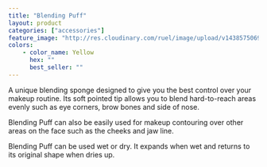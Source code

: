 ```yaml
---
title: "Blending Puff"
layout: product
categories: ["accessories"]
feature_image: "http://res.cloudinary.com/ruel/image/upload/v1438575069/fs/Blending_Puff_P1016068.jpg"
colors:
    - color_name: Yellow
      hex: ""
      best_seller: ""
---
```

A unique blending sponge designed to give you the best control over your makeup routine. Its soft pointed tip allows you to blend hard-to-reach areas evenly such as eye corners, brow bones and side of nose.

Blending Puff can also be easily used for makeup contouring over other areas on the face such as the cheeks and jaw line.

Blending Puff can be used wet or dry. It expands when wet and returns to its original shape when dries up.